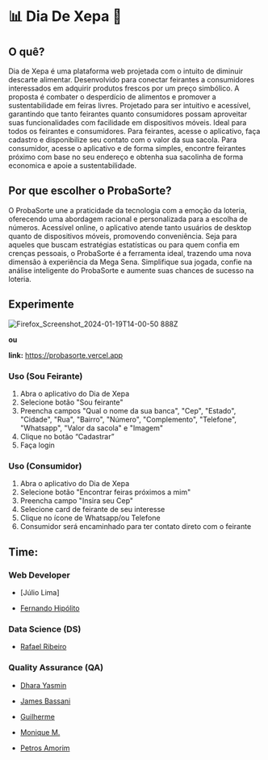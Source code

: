 # 📊 Dia De Xepa 🎲

## O quê?
Dia de Xepa é uma plataforma web projetada com o intuito de diminuir descarte alimentar. Desenvolvido para conectar feirantes a consumidores interessados em adquirir produtos frescos por um preço simbólico. A proposta é combater o desperdício de alimentos e promover a sustentabilidade em feiras livres. Projetado para ser intuitivo e acessível, garantindo que tanto feirantes quanto consumidores possam aproveitar suas funcionalidades com facilidade em dispositivos móveis. Ideal para todos os feirantes e consumidores. Para feirantes, acesse o aplicativo, faça cadastro e disponibilize seu contato com o valor da sua sacola. Para consumidor, acesse o aplicativo e de forma simples, encontre feirantes próximo com base no seu endereço e obtenha sua sacolinha de forma economica e apoie a sustentabilidade. 

## Por que escolher o ProbaSorte?

O ProbaSorte une a praticidade da tecnologia com a emoção da loteria, oferecendo uma abordagem racional e personalizada para a escolha de números. Acessível online, o aplicativo atende tanto usuários de desktop quanto de dispositivos móveis, promovendo conveniência. Seja para aqueles que buscam estratégias estatísticas ou para quem confia em crenças pessoais, o ProbaSorte é a ferramenta ideal, trazendo uma nova dimensão à experiência da Mega Sena. Simplifique sua jogada, confie na análise inteligente do ProbaSorte e aumente suas chances de sucesso na loteria.

## Experimente

![Firefox_Screenshot_2024-01-19T14-00-50 888Z](https://github.com/Hackathon-Luck-or-Misfortune/.github/assets/79286388/581db4c3-416d-4aae-9f5b-9f273da27670)

**ou**

**link:** https://probasorte.vercel.app


### Uso (Sou Feirante)
1. Abra o aplicativo do Dia de Xepa
2. Selecione botão "Sou feirante"
3. Preencha campos "Qual o nome da sua banca", "Cep", "Estado", "Cidade", "Rua", "Bairro", "Número", "Complemento", "Telefone", "Whatsapp", "Valor da sacola" e "Imagem"
4. Clique no botão “Cadastrar”
5. Faça login

### Uso (Consumidor)
1. Abra o aplicativo do Dia de Xepa
2. Selecione botão "Encontrar feiras próximos a mim"
3. Preencha campo "Insira seu Cep"
4. Selecione card de feirante de seu interesse
5. Clique no ícone de Whatsapp/ou Telefone
6. Consumidor será encaminhado para ter contato direto com o feirante
   
## Time:

### Web Developer
- [Júlio Lima] 

- [Fernando Hipólito](https://www.linkedin.com/in/fernando-hip%C3%B3lito/)

### Data Science (DS)
- [Rafael Ribeiro](https://www.linkedin.com/in/gabriel-oliveira-03891016b/) 


### Quality Assurance (QA)
- [Dhara Yasmin](https://www.linkedin.com/in/dharayasmim/)
  
- [James Bassani](https://www.linkedin.com/in/jheimys/) 

- [Guilherme](https://www.linkedin.com/in/guilherme-souza-5571b425a/)

- [Monique M.](https://www.linkedin.com/in/m0n1q) 

- [Petros Amorim](https://www.linkedin.com/in/petros-amorim-1479bb2ba)


